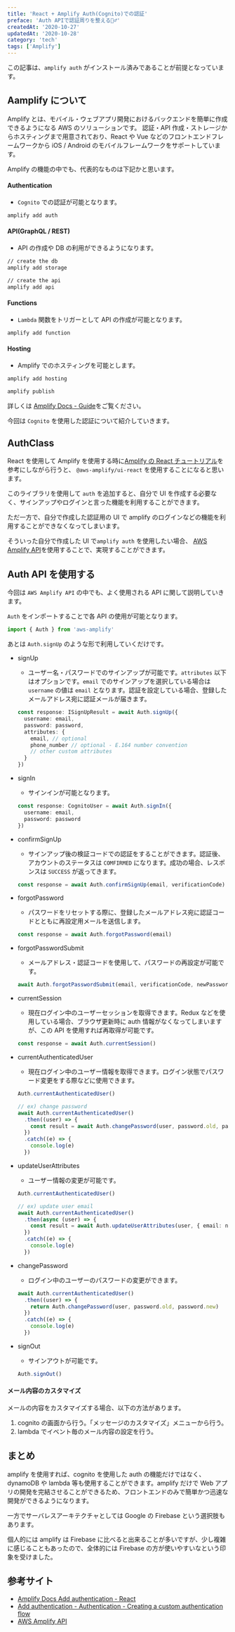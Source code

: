 ```yaml
---
title: 'React + Amplify Auth(Cognito)での認証'
preface: 'Auth APIで認証周りを整える🧘‍♂️'
createdAt: '2020-10-27'
updatedAt: '2020-10-28'
category: 'tech'
tags: ['Amplify']
---
```


この記事は、`amplify auth` がインストール済みであることが前提となっています。

## Aamplify について

Amplify とは、モバイル・ウェブアプリ開発におけるバックエンドを簡単に作成できるようになる AWS のソリューションです。
認証・API 作成・ストレージからホスティングまで用意されており、React や Vue などのフロントエンドフレームワークから iOS / Android のモバイルフレームワークをサポートしています。

Amplify の機能の中でも、代表的なものは下記かと思います。

#### Authentication

- `Cognito` での認証が可能となります。

```bash
amplify add auth
```

#### API(GraphQL / REST)

- API の作成や DB の利用ができるようになります。

```bash
// create the db
amplify add storage

// create the api
amplify add api
```

#### Functions

- `Lambda` 関数をトリガーとして API の作成が可能となります。

```bash
amplify add function
```

#### Hosting

- Amplify でのホスティングを可能とします。

```bash
amplify add hosting

amplify publish
```

詳しくは [Amplify Docs - Guide](https://docs.amplify.aws/guides/q/platform/js)をご覧ください。

今回は `Cognito` を使用した認証について紹介していきます。

## AuthClass

React を使用して Amplify を使用する時に[Amplify の React チュートリアル](https://docs.amplify.aws/start/getting-started/setup/q/integration/react)を参考にしながら行うと、 `@aws-amplify/ui-react` を使用することになると思います。

このライブラリを使用して `auth` を追加すると、自分で UI を作成する必要なく、サインアップやログインと言った機能を利用することができます。

ただ一方で、自分で作成した認証用の UI で amplify のログインなどの機能を利用することができなくなってしまいます。

そういった自分で作成した UI で`amplify auth` を使用したい場合、 [AWS Amplify API](https://aws-amplify.github.io/amplify-js/api/classes/authclass.html)を使用することで、実現することができます。

## Auth API を使用する

今回は `AWS Amplify API` の中でも、よく使用される API に関して説明していきます。

`Auth` をインポートすることで各 API の使用が可能となります。

```typescript
import { Auth } from 'aws-amplify'
```

あとは `Auth.signUp` のような形で利用していくだけです。

- signUp
  - ユーザー名・パスワードでのサインアップが可能です。`attributes` 以下はオプションです。`email` でのサインアップを選択している場合は `username` の値は `email` となります。認証を設定している場合、登録したメールアドレス宛に認証メールが届きます。
  ```typescript
  const response: ISignUpResult = await Auth.signUp({
    username: email,
    password: password,
    attributes: {
      email, // optional
      phone_number // optional - E.164 number convention
      // other custom attributes
    }
  })
  ```
- signIn

  - サインインが可能となります。

  ```typescript
  const response: CognitoUser = await Auth.signIn({
    username: email,
    password: password
  })
  ```

- confirmSignUp

  - サインアップ後の検証コードでの認証をすることができます。認証後、アカウントのステータスは `COMFIRMED` になります。成功の場合、レスポンスは `SUCCESS` が返ってきます。

  ```typescript
  const response = await Auth.confirmSignUp(email, verificationCode)
  ```

- forgotPassword

  - パスワードをリセットする際に、登録したメールアドレス宛に認証コードとともに再設定用メールを送信します。

  ```typescript
  const response = await Auth.forgotPassword(email)
  ```

- forgotPasswordSubmit

  - メールアドレス・認証コードを使用して、パスワードの再設定が可能です。

  ```typescript
  await Auth.forgotPasswordSubmit(email, verificationCode, newPassword)
  ```

- currentSession

  - 現在ログイン中のユーザーセッションを取得できます。Redux などを使用している場合、ブラウザ更新時に auth 情報がなくなってしまいますが、この API を使用すれば再取得が可能です。

  ```typescript
  const response = await Auth.currentSession()
  ```

- currentAuthenticatedUser

  - 現在ログイン中のユーザー情報を取得できます。ログイン状態でパスワード変更をする際などに使用できます。

  ```typescript
  Auth.currentAuthenticatedUser()

  // ex) change password
  await Auth.currentAuthenticatedUser()
    .then((user) => {
      const result = await Auth.changePassword(user, password.old, password.new)
    })
    .catch((e) => {
      console.log(e)
    })
  ```

- updateUserAttributes

  - ユーザー情報の変更が可能です。

  ```typescript
  Auth.currentAuthenticatedUser()

  // ex) update user email
  await Auth.currentAuthenticatedUser()
    .then(async (user) => {
      const result = await Auth.updateUserAttributes(user, { email: newEmail })
    })
    .catch((e) => {
      console.log(e)
    })
  ```

- changePassword

  - ログイン中のユーザーのパスワードの変更ができます。

  ```typescript
  await Auth.currentAuthenticatedUser()
    .then((user) => {
      return Auth.changePassword(user, password.old, password.new)
    })
    .catch((e) => {
      console.log(e)
    })
  ```

- signOut

  - サインアウトが可能です。

  ```typescript
  Auth.signOut()
  ```

#### メール内容のカスタマイズ

メールの内容をカスタマイズする場合、以下の方法があります。

1. cognito の画面から行う。「メッセージのカスタマイズ」メニューから行う。
2. lambda でイベント毎のメール内容の設定を行う。

## まとめ

amplify を使用すれば、cognito を使用した auth の機能だけではなく、dynamoDB や lambda 等も使用することができます。amplify だけで Web アプリの開発を完結させることができるため、フロントエンドのみで簡単かつ迅速な開発ができるようになります。

一方でサーバレスアーキテクチャとしては Google の Firebase という選択肢もあります。

個人的には amplify は Firebase に比べると出来ることが多いですが、少し複雑に感じることもあったので、全体的には Firebase の方が使いやすいなという印象を受けました。

## 参考サイト

- [Amplify Docs Add authentication - React](https://docs.amplify.aws/start/getting-started/auth/q/integration/react#create-login-ui)
- [Add authentication - Authentication - Creating a custom authentication flow](https://docs.amplify.aws/guides/authentication/custom-auth-flow/q/platform/js)
- [AWS Amplify API](https://aws-amplify.github.io/amplify-js/api/classes/authclass.html)
